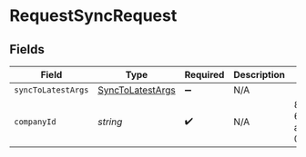 # RequestSyncRequest


## Fields

| Field                                                       | Type                                                        | Required                                                    | Description                                                 | Example                                                     |
| ----------------------------------------------------------- | ----------------------------------------------------------- | ----------------------------------------------------------- | ----------------------------------------------------------- | ----------------------------------------------------------- |
| `syncToLatestArgs`                                          | [SyncToLatestArgs](../../models/shared/SyncToLatestArgs.md) | :heavy_minus_sign:                                          | N/A                                                         |                                                             |
| `companyId`                                                 | *string*                                                    | :heavy_check_mark:                                          | N/A                                                         | 8a210b68-6988-11ed-a1eb-0242ac120002                        |